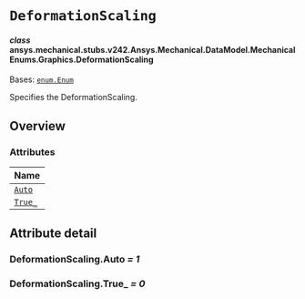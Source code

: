 # `DeformationScaling`

<a id="ansys.mechanical.stubs.v242.Ansys.Mechanical.DataModel.MechanicalEnums.Graphics.DeformationScaling"></a>

#### *class* ansys.mechanical.stubs.v242.Ansys.Mechanical.DataModel.MechanicalEnums.Graphics.DeformationScaling

Bases: [`enum.Enum`](https://docs.python.org/3/library/enum.html#enum.Enum)

Specifies the DeformationScaling.

<!-- !! processed by numpydoc !! -->

<a id="overview"></a>

## Overview

### Attributes

| Name |
| -------------------------------------------------------------------------------------------------------------------------------------- |
| [`Auto`](#DeformationScaling.Auto) |
| [`True_`](#DeformationScaling.True_) |

<a id="attribute-detail"></a>

## Attribute detail

<a id="DeformationScaling.Auto"></a>

### DeformationScaling.Auto *= 1*

<a id="DeformationScaling.True_"></a>

### DeformationScaling.True_ *= 0*


